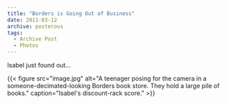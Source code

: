 ```yaml
---
title: "Borders is Going Out of Business"
date: 2011-03-12
archive: posterous
tags: 
  - Archive Post
  - Photos
---
```


Isabel just found out…

{{< figure 
	src="image.jpg" 
	alt="A teenager posing for the camera in a someone-decimated-looking Borders book store. They hold a large pile of books." 
	caption="Isabel's discount-rack score." >}}